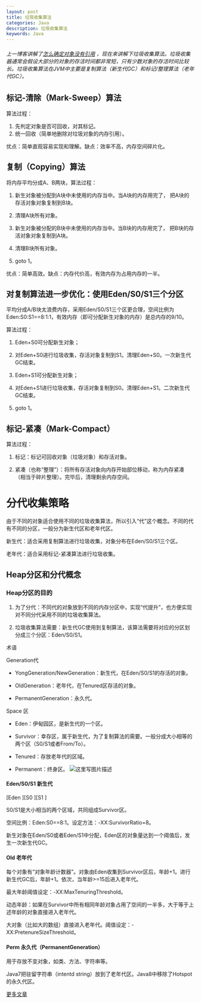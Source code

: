```yaml
---
layout: post
title: 垃圾收集算法 
categories: Java
description: 垃圾收集算法 
keywords: Java
---
```


###### 上一博客讲解了[怎么确定对象没有引用](http://ktcer.github.io/2016/06/12/obj-islive/)  ，现在来讲解下垃圾收集算法。垃圾收集器通常会假设大部分的对象的存活时间都非常短，只有少数对象的存活时间比较长。垃圾收集算法在JVM中主要是复制算法（新生代GC）和标记/整理算法（老年代GC）。

 

## 标记-清除（Mark-Sweep）算法

算法过程：

1. 先判定对象是否可回收，对其标记。
2. 统一回收（简单地删除对垃圾对象的内存引用）。

优点：简单直观容易实现和理解。缺点：效率不高，内存空间碎片化。

 

## 复制（Copying）算法

将内存平均分成A、B两块，算法过程：

1. 新生对象被分配到A块中未使用的内存当中。当A块的内存用完了， 把A块的存活对象对象复制到B块。

2. 清理A块所有对象。

3. 新生对象被分配的B块中未使用的内存当中。当B块的内存用完了， 把B块的存活对象对象复制到A块。

4. 清理B块所有对象。

5. goto 1。

优点：简单高效。缺点：内存代价高，有效内存为占用内存的一半。

 

## 对复制算法进一步优化：使用Eden/S0/S1三个分区

平均分成A/B块太浪费内存，采用Eden/S0/S1三个区更合理，空间比例为Eden:S0:S1==8:1:1，有效内存（即可分配新生对象的内存）是总内存的9/10。

算法过程：

1. Eden+S0可分配新生对象；

2. 对Eden+S0进行垃圾收集，存活对象复制到S1。清理Eden+S0。一次新生代GC结束。

3. Eden+S1可分配新生对象；

4. 对Eden+S1进行垃圾收集，存活对象复制到S0。清理Eden+S1。二次新生代GC结束。

5. goto 1。

 

## 标记-紧凑（Mark-Compact）

算法过程：

1. 标记：标记可回收对象（垃圾对象）和存活对象。

2. 紧凑（也称“整理”）：将所有存活对象向内存开始部位移动，称为内存紧凑（相当于碎片整理）。完毕后，清理剩余内存空间。



 

# 分代收集策略

由于不同的对象适合使用不同的垃圾收集算法，所以引入“代”这个概念。不同的代有不同的分区，一般分为新生代区和老年代区。

新生代：适合采用复制算法进行垃圾收集，对象分布在Eden/S0/S1三个区。

老年代：适合采用标记-紧凑算法进行垃圾收集。

## Heap分区和分代概念

### Heap分区的目的

1. 为了分代：不同代的对象放到不同的内存分区中，实现“代提升”，也方便实现对不同分代采用不同的垃圾收集算法。

2. 垃圾收集算法需要：新生代GC使用到复制算法，该算法需要将对应的分区划分成三个分区：Eden/S0/S1。

 

术语

Generation代

 - YongGeneration/NewGeneration：新生代，在Eden/S0/S1的存活的对象。

 - OldGeneration：老年代，在Tenured区存活的对象。
 - PermanentGeneration：永久代。 
 
Space 区

 - Eden：伊甸园区，是新生代的一个区。
 - Survivor：幸存区，属于新生代，为了复制算法的需要。一般分成大小相等的两个区（S0/S1或者From/To）。

 - Tenured：存放老年代的区域。
 - Permanent：终身区。
![这里写图片描述](http://img.blog.csdn.net/20160612193945894)

#### Eden/S0/S1 新生代

[Eden                 ][S0     ][S1    ]

S0/S1是大小相当的两个区域，共同组成Survivor区。

空间比例：Eden:S0==8:1。设定方法：-XX:SurvivorRatio=8。

新生对象在Eden/S0或者Eden/S1中分配，Eden区的对象量达到一个阈值后，发生一次新生代GC。

 

#### Old 老年代

每个对象有“对象年龄计数器”。对象由Eden收集到Survivor区后，年龄+1。进行新生代GC后，年龄+1。依次，当年龄>=15后进入老年代。

最大年龄阈值设定：-XX:MaxTenuringThreshold。

动态年龄：如果在Survivor中所有相同年龄对象占用了空间的一半多，大于等于上述年龄的对象直接进入老年代。

大对象（比如大的数组）直接进入老年代。阈值设定：-XX:PretenureSizeThreshold。



 

#### Perm 永久代（PermanentGeneration）

用于存放不变对象，如类、方法、字符串等。

Java7把驻留字符串（intentd string）放到了老年代区。Java8中移除了Hotspot的永久代区。


[更多文章](http://www.oracle.com/webfolder/technetwork/tutorials/obe/java/gc01/index.html )
